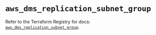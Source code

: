 # `aws_dms_replication_subnet_group`

Refer to the Terraform Registry for docs: [`aws_dms_replication_subnet_group`](https://registry.terraform.io/providers/hashicorp/aws/6.11.0/docs/resources/dms_replication_subnet_group).
